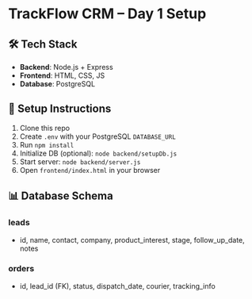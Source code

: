# TrackFlow CRM – Day 1 Setup

## 🛠 Tech Stack
- **Backend**: Node.js + Express
- **Frontend**: HTML, CSS, JS
- **Database**: PostgreSQL

## 🚀 Setup Instructions

1. Clone this repo
2. Create `.env` with your PostgreSQL `DATABASE_URL`
3. Run `npm install`
4. Initialize DB (optional): `node backend/setupDb.js`
5. Start server: `node backend/server.js`
6. Open `frontend/index.html` in your browser

## 📊 Database Schema

### leads
- id, name, contact, company, product_interest, stage, follow_up_date, notes

### orders
- id, lead_id (FK), status, dispatch_date, courier, tracking_info
